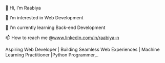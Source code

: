 👋 Hi, I’m Raabiya

👀 I’m interested in Web Development

🌱 I’m currently learning Back-end Development

📫 How to reach me @www.linkedin.com/in/raabiya-n

Aspiring Web Developer | Building Seamless Web Experiences | Machine Learning Practitioner |Python Programmer,..
